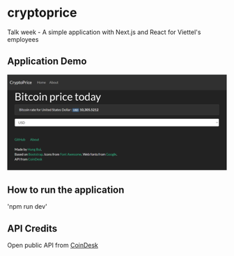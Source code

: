 # cryptoprice
Talk week - A simple application with Next.js and React for Viettel's employees

## Application Demo

![alt text](https://github.com/hbweb/cryptoprice/blob/master/bitcoin-price.png "Application screenshot")

## How to run the application

'npm run dev'

## API Credits

Open public API from  [CoinDesk](https://www.coindesk.com/coindesk-api) 


